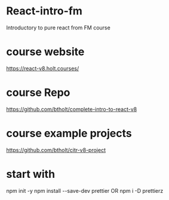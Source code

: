 # React-intro-fm
Introductory to pure react from FM course


# course website
https://react-v8.holt.courses/

# course Repo
https://github.com/btholt/complete-intro-to-react-v8

# course example projects
https://github.com/btholt/citr-v8-project

# start with 
npm init -y
npm install --save-dev prettier OR npm i -D prettierz
